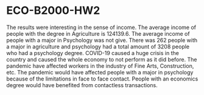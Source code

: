# ECO-B2000-HW2
The results were interesting in the sense of income. The average income of people with the degree in Agriculture is 124139.6. The average income of people with a major in Psychology was not give. There was 262 people with a major in agriculture and psychology had a total amount of 3208 people who had a psychology degree. COVID-19 caused a huge crisis in the country and caused the whole economy to not perform as it did before. The pandemic have affected workers in the industry of Fine Arts, Construction, etc. The pandemic would have affected people with a major in psychology because of the limitations in face to face contact. People with an economics degree would have benefited from contactless transactions.  
